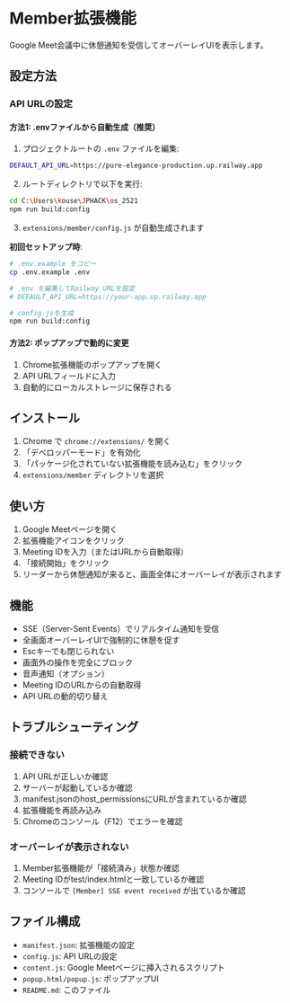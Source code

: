 # Member拡張機能

Google Meet会議中に休憩通知を受信してオーバーレイUIを表示します。

## 設定方法

### API URLの設定

#### 方法1: .envファイルから自動生成（推奨）

1. プロジェクトルートの `.env` ファイルを編集:

```bash
DEFAULT_API_URL=https://pure-elegance-production.up.railway.app
```

2. ルートディレクトリで以下を実行:

```bash
cd C:\Users\kouse\JPHACK\os_2521
npm run build:config
```

3. `extensions/member/config.js` が自動生成されます

**初回セットアップ時**:
```bash
# .env.example をコピー
cp .env.example .env

# .env を編集してRailway URLを設定
# DEFAULT_API_URL=https://your-app.up.railway.app

# config.jsを生成
npm run build:config
```

#### 方法2: ポップアップで動的に変更

1. Chrome拡張機能のポップアップを開く
2. API URLフィールドに入力
3. 自動的にローカルストレージに保存される

## インストール

1. Chrome で `chrome://extensions/` を開く
2. 「デベロッパーモード」を有効化
3. 「パッケージ化されていない拡張機能を読み込む」をクリック
4. `extensions/member` ディレクトリを選択

## 使い方

1. Google Meetページを開く
2. 拡張機能アイコンをクリック
3. Meeting IDを入力（またはURLから自動取得）
4. 「接続開始」をクリック
5. リーダーから休憩通知が来ると、画面全体にオーバーレイが表示されます

## 機能

- SSE（Server-Sent Events）でリアルタイム通知を受信
- 全画面オーバーレイUIで強制的に休憩を促す
- Escキーでも閉じられない
- 画面外の操作を完全にブロック
- 音声通知（オプション）
- Meeting IDのURLからの自動取得
- API URLの動的切り替え

## トラブルシューティング

### 接続できない

1. API URLが正しいか確認
2. サーバーが起動しているか確認
3. manifest.jsonのhost_permissionsにURLが含まれているか確認
4. 拡張機能を再読み込み
5. Chromeのコンソール（F12）でエラーを確認

### オーバーレイが表示されない

1. Member拡張機能が「接続済み」状態か確認
2. Meeting IDがtest/index.htmlと一致しているか確認
3. コンソールで `[Member] SSE event received` が出ているか確認

## ファイル構成

- `manifest.json`: 拡張機能の設定
- `config.js`: API URLの設定
- `content.js`: Google Meetページに挿入されるスクリプト
- `popup.html/popup.js`: ポップアップUI
- `README.md`: このファイル
